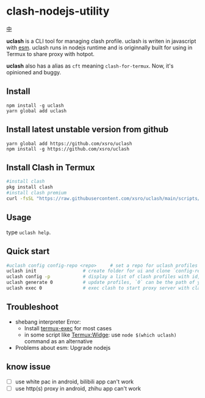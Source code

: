 # clash-nodejs-utility

[中](doc/zh.md)

**uclash** is a CLI tool for managing clash profile.
 uclash is writen in javascript with [esm](https://nodejs.org/api/esm.html).
 uclash runs in nodejs runtime and is originnally built for using in Termux to share proxy with hotpot.

**uclash** also has a alias as `cft` meaning `clash-for-termux`.
 Now, it's opinioned and buggy. 

## Install

```shell
npm install -g uclash
yarn global add uclash
```

## Install latest unstable version from github

```shell
yarn global add https://github.com/xsro/uclash
npm install -g https://github.com/xsro/uclash
```

## Install Clash in Termux

```sh
#install clash
pkg install clash
#install clash premium
curl -fsSL "https://raw.githubusercontent.com/xsro/uclash/main/scripts/install-premium-in-termux.sh" | bash
```

## Usage

type `uclash help`.

## Quick start

```sh
#uclash config config-repo <repo>     # set a repo for uclash profiles
uclash init                 # create folder for ui and clone `config-repo` to `config-folder`
uclash config -p            # display a list of clash profiles with id, 0 is built in profile
uclash generate 0           # update profiles, `0` can be the path of your config or config id
uclash exec 0               # exec clash to start proxy server with clash config path or id
```

## Troubleshoot

- shebang interpreter Error: 
  - Install [termux-exec](https://github.com/termux/termux-exec) for most cases
  - in some script like [Termux:Widge](https://wiki.termux.com/wiki/Termux:Widget): use `node $(which uclash)` command as an alternative
- Problems about esm: Upgrade nodejs

## know issue

- [ ] use white pac in android, bilibili app can't work
- [ ] use http(s) proxy in android, zhihu app can't work
